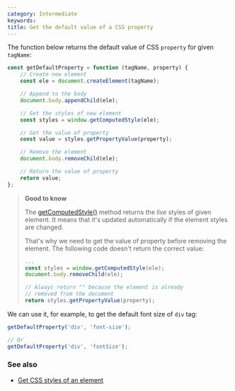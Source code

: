 ```yaml
---
category: Intermediate
keywords:
title: Get the default value of a CSS property
---
```


The function below returns the default value of CSS `property` for given `tagName`:

```js
const getDefaultProperty = function (tagName, property) {
    // Create new element
    const ele = document.createElement(tagName);

    // Append to the body
    document.body.appendChild(ele);

    // Get the styles of new element
    const styles = window.getComputedStyle(ele);

    // Get the value of property
    const value = styles.getPropertyValue(property);

    // Remove the element
    document.body.removeChild(ele);

    // Return the value of property
    return value;
};
```

> **Good to know**
>
> The [getComputedStyle()](https://developer.mozilla.org/en-US/docs/Web/API/Window/getComputedStyle) method returns the _live_ styles of given element. It means that it's updated automatically if the element styles are changed.
>
> That's why we need to get the value of property before removing the element. The following code doesn't return the correct value:
>
> ```js
> ...
> const styles = window.getComputedStyle(ele);
> document.body.removeChild(ele);
>
> // Always return "" because the element is already
> // removed from the document
> return styles.getPropertyValue(property);
> ```

We can use it, for example, to get the default font size of `div` tag:

```js
getDefaultProperty('div', 'font-size');

// Or
getDefaultProperty('div', 'fontSize');
```

### See also

-   [Get CSS styles of an element](/get-css-styles-of-an-element)
